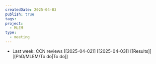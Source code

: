 ```yaml
---
createdDate: 2025-04-03
publish: true
tags: 
project:
  - MLEM
type:
  - meeting
---
```

- Last week: CCN reviews
[[2025-04-02]]
[[2025-04-03]]
[[Results]]
[[PhD/MLEM/To do|To do]]
